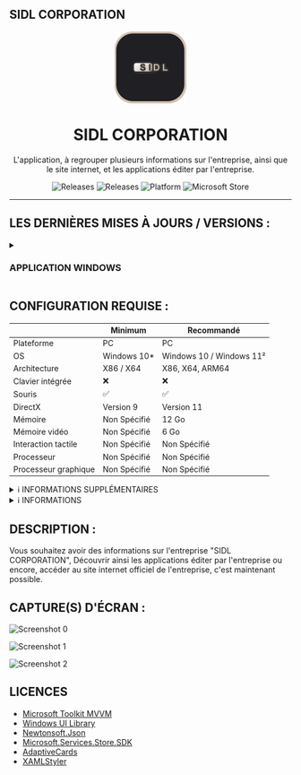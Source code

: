 ## SIDL CORPORATION

<p align="center">
  <img width="128" align="center" src="assets/logo/app_logo.png">
</p>
<h1 align="center">
  SIDL CORPORATION
</h1>
<p align="center">
  L'application, à regrouper plusieurs informations sur l'entreprise, ainsi que le site internet, et les applications éditer par l'entreprise.
</p>
<p align="center">
  <a style="text-decoration:none" href="https://github.com/SIDL-C0R0RATI0N/SIDL-CORPORATION/releases">
    <img src="https://img.shields.io/github/package-json/v/SIDL-C0R0RATI0N/SIDL-CORPORATION?label=VERSION&style=for-the-badge" alt="Releases" />
  </a>
  <a style="text-decoration:none" href="https://github.com/SIDL-C0R0RATI0N/SIDL-CORPORATION/releases">
    <img src="https://img.shields.io/github/v/release/SIDL-C0R0RATI0N/SIDL-CORPORATION?include_prereleases&sort=date&style=for-the-badge" alt="Releases" />
  </a>
  <a style="text-decoration:none">
    <img src="https://img.shields.io/badge/PLATFORME-Windows%2010%20%7C%20UWP-yellow.svg?style=for-the-badge" alt="Platform" />
  </a>
  <a style="text-decoration:none" href="https://www.microsoft.com/store/apps/9P7NX5XR93HZ">
    <img src="https://img.shields.io/badge/Microsoft%20Store-blue?style=for-the-badge&logo=microsoft" alt="Microsoft Store" />
  </a>
</p>

***

## LES DERNIÈRES MISES À JOURS / VERSIONS :

<details><summary> <h3> APPLICATION WINDOWS</h3></summary>
  <p><br/>
  <img src="https://img.shields.io/badge/VERSION%20WINDOWS%2010%20/%20WINDOWS%2011-blue.svg?style=for-the-badge&logo=windows" alt="Platform" />
  
  | Status | Type | Sortie le | Mise à jour | Version | Nom de l'application | Nouveautés dans la version |
  |:-:|:-:|:-:|:-:|:-:|:-:|:-:|
  | 🟢 | <img src="https://img.shields.io/badge/UWP-orange.svg?style=for-the-badge" alt="Platform" /> | 13/12/2023 | NaN | 1.1301.2023.0 | SIDL CORPORATION | <a href="https://github.com/SIDL-C0R0RATI0N/SIDL-CORPORATION/blob/main/CHANGELOG.md#version-1130120230--13-janvier-2023" target="_blank">Lire ici</a> |

  <details><summary>🔁 PROCHAINE MISES À JOURS</summary>
    <p>

   | Status | Version | Date | Plateform | Nom de l'application |
   |:-:|:-:|:-:|:-:|:-:|
   | 🟠 | 1.1302.2023.0 | 13/02/2023 | <img src="https://img.shields.io/badge/UWP-orange.svg?style=for-the-badge" alt="Platform" /> | SIDL CORPORATION |
   | 🟠 | 1.1303.2023.0 | 13/03/2023 | <img src="https://img.shields.io/badge/UWP-orange.svg?style=for-the-badge" alt="Platform" /> | SIDL CORPORATION |
   | 🟠 | 1.1304.2023.0 | 13/04/2023 | <img src="https://img.shields.io/badge/EXE-red.svg?style=for-the-badge" alt="Platform" /> | SIDL CORPORATION |
  </p>
</details>

<details><summary>👨‍💻 TESTER LES PROCHAINES VERSIONS</summary>
  <p>

  | Status | Type de version | Version | Nom de l'application | Plateform | Inscription Bêta/Testeur |
  | ------ | --------------- | ------- | -------------------- | --------- | ------------------------ |
  | 🔴 | <img src="https://img.shields.io/badge/PREVIEW-orange.svg?style=for-the-badge" alt="PREVIEW" /> | 1.1302.2023.0 | SIDL CORPORATION (Preview) | <img src="https://img.shields.io/badge/UWP-orange.svg?style=for-the-badge" alt="Platform" /> | <a target="_blank" href="mailto:developers@sidl-corporation.fr?subject=Demande%20pour%20tester%20la%20version%20PREVIEW%20de%20SociaLink&body=Bonjour%2C%0A%0AJe%20souhaiterais%20obtenir%20la%20version%20PREVIEW%20de%20l'application%20SociaLink%2C%20dont%20voici%20mes%20informations%20ci-dessous%20%3A%20%0A%0AEmail%20compte%20Microsoft%20%3A%20%0ALangue%20%3A%20%0APays%20%3A%20%0A%0AJ'ai%20ainsi%20conscience%20que%20mes%20informations%20ne%20seront%20en%20aucun%20cas%20publi%C3%A9%20sur%20le%20net%2C%20mes%20seulement%20pour%20obtenir%20la%20version%20PREVIEW%20de%20l'application.">S'INSCRIRE MAINTENANT</a> |

  > **Warning**
  > Sachez que si vous souhaitez tester la version _**PREVIEW**_, vous devez vous inscrire à partir d'un lien dédier car la version _**PREVIEW**_ n'est pas disponible    au publique.
  </p>
</details>
<details><summary>ℹ INFORMATIONS</summary>
  <p>
  🟢 = Disponible | 🟠 = En développement | 🔴 = Indisponible
  </p>
</details>
  </p>
</details>

## CONFIGURATION REQUISE :

  |            | Minimum | Recommandé |
  | ---------- | ------- | ---------- |
  | Plateforme | PC | PC |
  | OS | Windows 10* | Windows 10 / Windows 11² |
  | Architecture | X86 / X64 | X86, X64, ARM64 |
  | Clavier intégrée | ❌ | ❌ |
  | Souris | ✅ | ✅ |
  | DirectX | Version 9 | Version 11 |
  | Mémoire | Non Spécifié | 12 Go |
  | Mémoire vidéo | Non Spécifié | 6 Go |
  | Interaction tactile | Non Spécifié | Non Spécifié |
  | Processeur | Non Spécifié | Non Spécifié |
  | Processeur graphique | Non Spécifié | Non Spécifié |

                                                                                             
  <details><summary>ℹ INFORMATIONS SUPPLÉMENTAIRES</summary>
  <p>

  ## INFORMATIONS SUPPLÉMENTAIRES

  | Développé par | <a target="_blank" href="https://sidl-corporation.fr/">SIDL CORPORATION</a> |
  |:-:|:-:|
  | Publié par | <a target="_blank" href="https://apps.microsoft.com/store/search?publisher=SIDL%20CORPORATION">SIDL CORPORATION</a> |
  | Date de sortie | 13/01/2023 |
  | Mise à jour | NaN |
  | Catégorie | Productivité |
  | Taille approximative | NaN |
  | Langues prises en charge | Anglais, Français |
  | Version | 1.1301.2023.0 |

  </p>
  </details>
                                                                                             
  <details><summary>ℹ INFORMATIONS</summary>
  <p>

  > (* : Windows 10 version 18362.0 ou supérieure).<br/>
  > (² : L'application peut-être compatible sur Windows 11, mes jamais testé par le développeur). 
  </p>
  </details>
  
## DESCRIPTION :

Vous souhaitez avoir des informations sur l'entreprise "SIDL CORPORATION", Découvrir ainsi les applications éditer par l'entreprise ou encore, accéder au site internet officiel de l'entreprise, c'est maintenant possible.

## CAPTURE(S) D'ÉCRAN :

  ![Screenshot 0](https://sidl-corporation.fr/wp-content/uploads/2023/01/0.png)
  
  ![Screenshot 1](https://sidl-corporation.fr/wp-content/uploads/2023/01/1_fr.png)
  
  ![Screenshot 2](https://sidl-corporation.fr/wp-content/uploads/2023/01/2_fr.png)

## LICENCES

- <a href="https://github.com/CommunityToolkit/WindowsCommunityToolkit/blob/main/License.md" target="_blank">Microsoft Toolkit MVVM</a>
- <a href="https://learn.microsoft.com/fr-fr/windows/apps/winui/winui2/license" target="_blank">Windows UI Library</a>
- <a href="https://raw.githubusercontent.com/JamesNK/Newtonsoft.Json/master/LICENSE.md" target="_blank">Newtonsoft.Json</a>
- <a href="https://www.microsoft.com/en-us/legal/intellectualproperty/copyright" target="_blank">Microsoft.Services.Store.SDK</a>
- <a href="https://raw.githubusercontent.com/Microsoft/AdaptiveCards/master/LICENSE" target="_blank">AdaptiveCards</a>
- <a href="https://marketplace.visualstudio.com/items/TeamXavalon.XAMLStyler/license" target="_blank">XAMLStyler</a>
